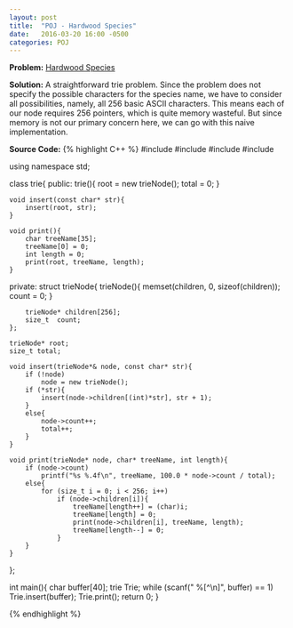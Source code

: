 ```yaml
---
layout: post
title:  "POJ - Hardwood Species"
date:   2016-03-20 16:00 -0500
categories: POJ
---
```


**Problem:** [Hardwood Species]

**Solution:**
A straightforward trie problem. Since the problem does not specify the possible characters for the species name, we have to consider all possibilities, namely, all 256 basic ASCII characters. This means each of our node requires 256 pointers, which is quite memory wasteful. But since memory is not our primary concern here, we can go with this naive implementation.

**Source Code:**
{% highlight C++ %}
#include <cstdio>
#include <iostream>
#include <vector>
#include <cstring>

using namespace std;

class trie{
public:
    trie(){
        root = new trieNode();
        total = 0;
    }

    void insert(const char* str){
        insert(root, str);        
    }
    
    void print(){
        char treeName[35];
        treeName[0] = 0;
        int length = 0;
        print(root, treeName, length);
    }
    
private:
    struct trieNode{
        trieNode(){
            memset(children, 0, sizeof(children));
            count = 0;
        }

        trieNode* children[256];
        size_t  count;
    };

    trieNode* root;
    size_t total;

    void insert(trieNode*& node, const char* str){
        if (!node)
            node = new trieNode();
        if (*str){
            insert(node->children[(int)*str], str + 1);
        }
        else{
            node->count++;
            total++;
        }
    }

    void print(trieNode* node, char* treeName, int length){
        if (node->count)
            printf("%s %.4f\n", treeName, 100.0 * node->count / total);
        else{
            for (size_t i = 0; i < 256; i++)
                if (node->children[i]){
                    treeName[length++] = (char)i;
                    treeName[length] = 0;
                    print(node->children[i], treeName, length);
                    treeName[length--] = 0;
                }
        }
    }
};

int main(){
    char buffer[40];
    trie Trie;
    while (scanf(" %[^\n]", buffer) == 1)
        Trie.insert(buffer);
    Trie.print();
    return 0;
}

{% endhighlight %}

[Hardwood Species]: http://poj.org/problem?id=2418
